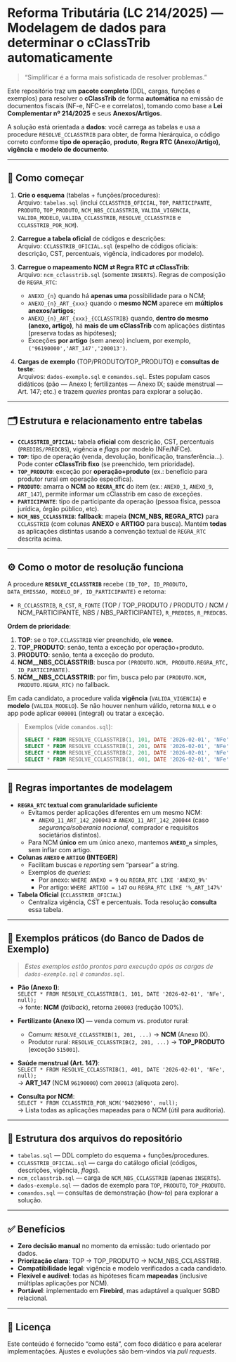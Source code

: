 # Reforma Tributária (LC 214/2025) — Modelagem de dados para determinar o **cClassTrib** automaticamente

> “Simplificar é a forma mais sofisticada de resolver problemas.”

Este repositório traz um **pacote completo** (DDL, cargas, funções e exemplos) para resolver o **cClassTrib** de forma **automática** na emissão de documentos fiscais (NF-e, NFC-e e correlatos), tomando como base a **Lei Complementar nº 214/2025** e seus **Anexos/Artigos**.

A solução está orientada a **dados**: você carrega as tabelas e usa a procedure `RESOLVE_CCLASSTRIB` para obter, de forma hierárquica, o código correto conforme **tipo de operação**, **produto**, **Regra RTC (Anexo/Artigo)**, **vigência** e **modelo de documento**.

---

## 🚀 Como começar

1) **Crie o esquema** (tabelas + funções/procedures):  
   Arquivo: `tabelas.sql` (inclui `CCLASSTRIB_OFICIAL`, `TOP`, `PARTICIPANTE`, `PRODUTO`, `TOP_PRODUTO`, `NCM_NBS_CCLASSTRIB`, `VALIDA_VIGENCIA`, `VALIDA_MODELO`, `VALIDA_CCLASSTRIB`, `RESOLVE_CCLASSTRIB` e `CCLASSTRIB_POR_NCM`).

2) **Carregue a tabela oficial** de códigos e descrições:  
   Arquivo: `CCLASSTRIB_OFICIAL.sql` (espelho de códigos oficiais: descrição, CST, percentuais, vigência, indicadores por modelo).

3) **Carregue o mapeamento NCM ⇄ Regra RTC ⇄ cClassTrib**:  
   Arquivo: `ncm_cclasstrib.sql` (somente `INSERT`s). Regras de composição de `REGRA_RTC`:
   - `ANEXO_{n}` quando há **apenas uma** possibilidade para o NCM;
   - `ANEXO_{n}_ART_{xxx}` quando o **mesmo NCM** aparece em **múltiplos anexos/artigos**;
   - `ANEXO_{n}_ART_{xxx}_{CCLASSTRIB}` quando, **dentro do mesmo (anexo, artigo)**, há **mais de um cClassTrib** com aplicações distintas (preserva todas as hipóteses);
   - Exceções **por artigo** (sem anexo) incluem, por exemplo, `('96190000','ART_147','200013')`.

4) **Cargas de exemplo** (TOP/PRODUTO/TOP_PRODUTO) e **consultas de teste**:  
   Arquivos: `dados-exemplo.sql` e `comandos.sql`. Estes populam casos didáticos (pão — Anexo I; fertilizantes — Anexo IX; saúde menstrual — Art. 147; etc.) e trazem *queries* prontas para explorar a solução.

---

## 🗂️ Estrutura e relacionamento entre tabelas

- **`CCLASSTRIB_OFICIAL`**: tabela **oficial** com descrição, CST, percentuais (`PREDIBS/PREDCBS`), vigência e *flags* por modelo (NFe/NFCe).  
- **`TOP`**: tipo de operação (venda, devolução, bonificação, transferência…). Pode conter **cClassTrib fixo** (se preenchido, tem prioridade).  
- **`TOP_PRODUTO`**: exceção por **operação+produto** (ex.: benefício para produtor rural em operação específica).  
- **`PRODUTO`**: amarra o **NCM** ao **`REGRA_RTC`** do item (ex.: `ANEXO_1`, `ANEXO_9`, `ART_147`), permite informar um cClasstrib em caso de exceções.  
- **`PARTICIPANTE`**: tipo de participante da operação (pessoa física, pessoa jurídica, órgão público, etc). 
- **`NCM_NBS_CCLASSTRIB`**: **fallback**: mapeia **(NCM_NBS, REGRA_RTC)** para `CCLASSTRIB` (com colunas **ANEXO** e **ARTIGO** para busca). Mantém **todas** as aplicações distintas usando a convenção textual de `REGRA_RTC` descrita acima.

---

## ⚙️ Como o motor de resolução funciona

A procedure **`RESOLVE_CCLASSTRIB`** recebe `(ID_TOP, ID_PRODUTO, DATA_EMISSAO, MODELO_DF, ID_PARTICIPANTE)` e retorna:

- `R_CCLASSTRIB`, `R_CST`, `R_FONTE` (TOP / TOP_PRODUTO / PRODUTO / NCM / NCM_PARTICIPANTE, NBS / NBS_PARTICIPANTE), `R_PREDIBS`, `R_PREDCBS`.

**Ordem de prioridade**:
1. **TOP**: se o `TOP.CCLASSTRIB` vier preenchido, ele **vence**.  
2. **TOP_PRODUTO**: senão, tenta a exceção por operação+produto.  
3. **PRODUTO**: senão, tenta a exceção do produto.  
4. **NCM__NBS_CCLASSTRIB**: busca por `(PRODUTO.NCM, PRODUTO.REGRA_RTC, ID_PARTICIPANTE)`. 
5. **NCM__NBS_CCLASSTRIB**: por fim, busca pelo par `(PRODUTO.NCM, PRODUTO.REGRA_RTC)` no fallback.

Em cada candidato, a procedure valida **vigência** (`VALIDA_VIGENCIA`) e **modelo** (`VALIDA_MODELO`). Se não houver nenhum válido, retorna `NULL` e o app pode aplicar `000001` (integral) ou tratar a exceção.

> Exemplos (vide `comandos.sql`):
>
> ```sql
> SELECT * FROM RESOLVE_CCLASSTRIB(1, 101, DATE '2026-02-01', 'NFe', 0);   -- pão (Anexo I)
> SELECT * FROM RESOLVE_CCLASSTRIB(1, 201, DATE '2026-02-01', 'NFe', 0);   -- fertilizante (Anexo IX)
> SELECT * FROM RESOLVE_CCLASSTRIB(2, 201, DATE '2026-02-01', 'NFe', 0);   -- produtor rural (TOP_PRODUTO)
> SELECT * FROM RESOLVE_CCLASSTRIB(1, 401, DATE '2026-02-01', 'NFe', 0);   -- saúde menstrual (ART_147)
> ```

---

## 🧩 Regras importantes de modelagem

- **`REGRA_RTC` textual com granularidade suficiente**  
  - Evitamos perder aplicações diferentes em um mesmo NCM:  
    - `ANEXO_11_ART_142_200043` **≠** `ANEXO_11_ART_142_200044` (caso *segurança/soberania nacional*, comprador e requisitos societários distintos).  
  - Para NCM **único** em um único anexo, mantemos **`ANEXO_n`** simples, sem inflar com artigo.
- **Colunas `ANEXO` e `ARTIGO` (INTEGER)**  
  - Facilitam buscas e *reporting* sem “parsear” a string.  
  - Exemplos de *queries*:  
    - Por anexo: `WHERE ANEXO = 9` ou `REGRA_RTC LIKE 'ANEXO_9%'`  
    - Por artigo: `WHERE ARTIGO = 147` ou `REGRA_RTC LIKE '%_ART_147%'`
- **Tabela Oficial** (`CCLASSTRIB_OFICIAL`)  
  - Centraliza vigência, CST e percentuais. Toda resolução **consulta** essa tabela.

---

## 🔎 Exemplos práticos (do **Banco de Dados de Exemplo**)

> *Estes exemplos estão prontos para execução após as cargas de `dados-exemplo.sql` e `comandos.sql`.*

- **Pão (Anexo I)**:  
  `SELECT * FROM RESOLVE_CCLASSTRIB(1, 101, DATE '2026-02-01', 'NFe', null);`  
  → fonte: **NCM** (*fallback*), retorna `200003` (redução 100%).

- **Fertilizante (Anexo IX)** — venda comum vs. produtor rural:  
  - Comum: `RESOLVE_CCLASSTRIB(1, 201, ...)` → **NCM** (Anexo IX).  
  - Produtor rural: `RESOLVE_CCLASSTRIB(2, 201, ...)` → **TOP_PRODUTO** (exceção `515001`).

- **Saúde menstrual (Art. 147)**:  
  `SELECT * FROM RESOLVE_CCLASSTRIB(1, 401, DATE '2026-02-01', 'NFe', null);`  
  → **ART_147** (NCM `96190000`) com `200013` (alíquota zero).

- **Consulta por NCM**:  
  `SELECT * FROM CCLASSTRIB_POR_NCM('94029090', null);`  
  → Lista todas as aplicações mapeadas para o NCM (útil para auditoria).

---

## 📂 Estrutura dos arquivos do repositório

- `tabelas.sql` — DDL completo do esquema + funções/procedures.  
- `CCLASSTRIB_OFICIAL.sql` — carga do catálogo oficial (códigos, descrições, vigência, *flags*).  
- `ncm_cclasstrib.sql` — carga de `NCM_NBS_CCLASSTRIB` (apenas `INSERT`s).  
- `dados-exemplo.sql` — dados de exemplo para `TOP`, `PRODUTO`, `TOP_PRODUTO`.  
- `comandos.sql` — consultas de demonstração (*how-to*) para explorar a solução.

---

## ✅ Benefícios

- **Zero decisão manual** no momento da emissão: tudo orientado por dados.  
- **Priorização clara**: TOP → TOP_PRODUTO → NCM_NBS_CCLASSTRIB.  
- **Compatibilidade legal**: vigência e modelo verificados a cada candidato.  
- **Flexível e audível**: todas as hipóteses ficam **mapeadas** (inclusive múltiplas aplicações por NCM).  
- **Portável**: implementado em **Firebird**, mas adaptável a qualquer SGBD relacional.

---

## 📄 Licença

Este conteúdo é fornecido “como está”, com foco didático e para acelerar implementações. Ajustes e evoluções são bem-vindos via *pull requests*.